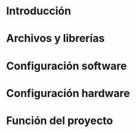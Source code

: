 # Introducción
# Archivos y librerías
# Configuración software
# Configuración hardware
# Función del proyecto
